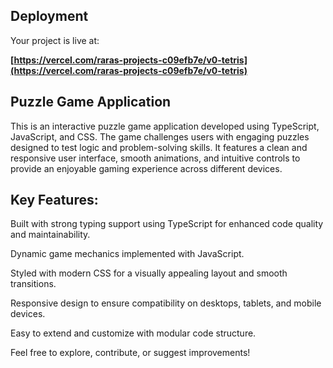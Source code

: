 

## Deployment

Your project is live at:

**[https://vercel.com/raras-projects-c09efb7e/v0-tetris](https://vercel.com/raras-projects-c09efb7e/v0-tetris)**

## Puzzle Game Application

This is an interactive puzzle game application developed using TypeScript, JavaScript, and CSS. The game challenges users with engaging puzzles designed to test logic and problem-solving skills. It features a clean and responsive user interface, smooth animations, and intuitive controls to provide an enjoyable gaming experience across different devices.

## Key Features:

Built with strong typing support using TypeScript for enhanced code quality and maintainability.

Dynamic game mechanics implemented with JavaScript.

Styled with modern CSS for a visually appealing layout and smooth transitions.

Responsive design to ensure compatibility on desktops, tablets, and mobile devices.

Easy to extend and customize with modular code structure.

Feel free to explore, contribute, or suggest improvements!
